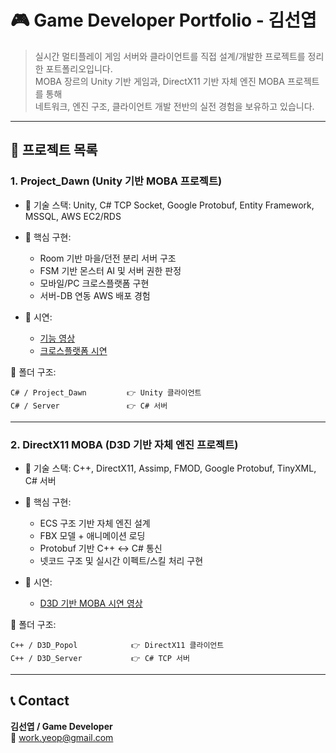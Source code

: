 
# 🎮 Game Developer Portfolio - 김선엽

> 실시간 멀티플레이 게임 서버와 클라이언트를 직접 설계/개발한 프로젝트를 정리한 포트폴리오입니다.  
> MOBA 장르의 Unity 기반 게임과, DirectX11 기반 자체 엔진 MOBA 프로젝트를 통해  
> 네트워크, 엔진 구조, 클라이언트 개발 전반의 실전 경험을 보유하고 있습니다.

---

## 📌 프로젝트 목록

### 1. Project_Dawn (Unity 기반 MOBA 프로젝트)

- 🔧 기술 스택: Unity, C# TCP Socket, Google Protobuf, Entity Framework, MSSQL, AWS EC2/RDS  
- 🧠 핵심 구현:
  - Room 기반 마을/던전 분리 서버 구조
  - FSM 기반 몬스터 AI 및 서버 권한 판정
  - 모바일/PC 크로스플랫폼 구현
  - 서버-DB 연동 AWS 배포 경험

- 🔗 시연:
  - [기능 영상](https://youtu.be/SLZUMB9TtIY)
  - [크로스플랫폼 시연](https://youtu.be/AU5nKUrq1Uo)

📁 폴더 구조:
```
C# / Project_Dawn         👉 Unity 클라이언트
C# / Server               👉 C# 서버
```

---

### 2. DirectX11 MOBA (D3D 기반 자체 엔진 프로젝트)

- 🔧 기술 스택: C++, DirectX11, Assimp, FMOD, Google Protobuf, TinyXML, C# 서버  
- 🧠 핵심 구현:
  - ECS 구조 기반 자체 엔진 설계
  - FBX 모델 + 애니메이션 로딩
  - Protobuf 기반 C++ ↔ C# 통신
  - 넷코드 구조 및 실시간 이펙트/스킬 처리 구현

- 🔗 시연:
  - [D3D 기반 MOBA 시연 영상](https://youtu.be/qJw8m3I30y8)

📁 폴더 구조:
```
C++ / D3D_Popol            👉 DirectX11 클라이언트
C++ / D3D_Server           👉 C# TCP 서버
```

---

## 📞 Contact

**김선엽 / Game Developer**  
📧 work.yeop@gmail.com  
